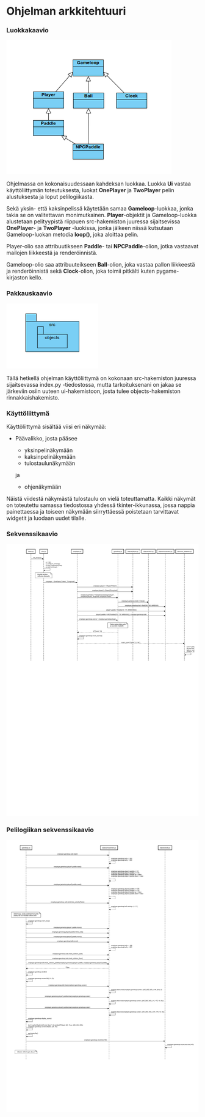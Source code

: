 # Ohjelman arkkitehtuuri

### Luokkakaavio
![Luokkakaavio](./kuvat/luokka.png)

Ohjelmassa on kokonaisuudessaan kahdeksan luokkaa. Luokka <strong>Ui</strong> vastaa käyttöliittymän toteutuksesta, luokat <strong>OnePlayer</strong> ja <strong>TwoPlayer</strong> pelin alustuksesta ja loput pelilogiikasta. 

Sekä yksin- että kaksinpelissä käytetään samaa <strong>Gameloop</strong>-luokkaa, jonka takia se on valitettavan monimutkainen. <strong>Player</strong>-objektit ja Gameloop-luokka alustetaan pelityypistä riippuen src-hakemiston juuressa sijaitsevissa <strong>OnePlayer</strong>- ja <strong>TwoPlayer</strong> -luokissa, jonka jälkeen niissä kutsutaan Gameloop-luokan metodia <strong>loop()</strong>, joka aloittaa pelin. 

Player-olio saa attribuutikseen <strong>Paddle</strong>- tai <strong>NPCPaddle</strong>-olion, jotka vastaavat mailojen liikkeestä ja renderöinnistä.

Gameloop-olio saa attribuuteikseen <strong>Ball</strong>-olion, joka vastaa pallon liikkeestä ja renderöinnistä sekä <strong>Clock</strong>-olion, joka toimii pitkälti kuten pygame-kirjaston kello.

### Pakkauskaavio
![Pakkauskaavio](./kuvat/pakkaus.png)

Tällä hetkellä ohjelman käyttöliittymä on kokonaan src-hakemiston juuressa sijaitsevassa index.py -tiedostossa, mutta tarkoituksenani on jakaa se järkeviin osiin uuteen ui-hakemistoon, josta tulee objects-hakemiston rinnakkaishakemisto.

### Käyttöliittymä

Käyttöliittymä sisältää viisi eri näkymää:

- Päävalikko, josta pääsee
  - yksinpelinäkymään
  - kaksinpelinäkymään
  - tulostaulunäkymään
 
  ja
  - ohjenäkymään

Näistä viidestä näkymästä tulostaulu on vielä toteuttamatta. Kaikki näkymät on toteutettu samassa tiedostossa yhdessä tkinter-ikkunassa, jossa nappia painettaessa ja toiseen näkymään siirryttäessä poistetaan tarvittavat widgetit ja luodaan uudet tilalle.

### Sekvenssikaavio
![Sekvenssikaavio](./kuvat/sekvenssikaavio1.jpg)

### Pelilogiikan sekvenssikaavio
![Sekvenssikaavio](./kuvat/sekvenssikaavio2.jpg)
